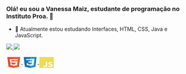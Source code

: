 ### Olá! eu sou a Vanessa Maiz, estudante de programação no Instituto Proa. 💙

- 🌱 Atualmente estou estudando Interfaces, HTML, CSS, Java e JavaScript.
<div style="display: inline_block"> 
<a href="https://github.com/vanessamaiz">
<img loading="lazy" height="180em" src="https://github-readme-stats.vercel.app/api/top-langs/?username=vanessamaiz&layout=compact&langs_count=7&theme=dracula"/> 
<img loading="lazy" height="180em" src="https://github-readme-stats.vercel.app/api?username=vanessamaiz&show_icons=true&theme=dracula&include_all_commits=true&count_private=true"/> 
</div>

<div style="display: inline_block"><br>
	<img align="center" alt="Van-HTML" height="30" width="40" src="https://raw.githubusercontent.com/devicons/devicon/master/icons/html5/html5-original.svg">
	<img align="center" alt="Van-CSS" height="30" width="40" src="https://raw.githubusercontent.com/devicons/devicon/master/icons/css3/css3-original.svg">
	<img align="center" alt="Van-Js" height="30" width="40" src="https://raw.githubusercontent.com/devicons/devicon/master/icons/javascript/javascript-plain.svg">
</div>


